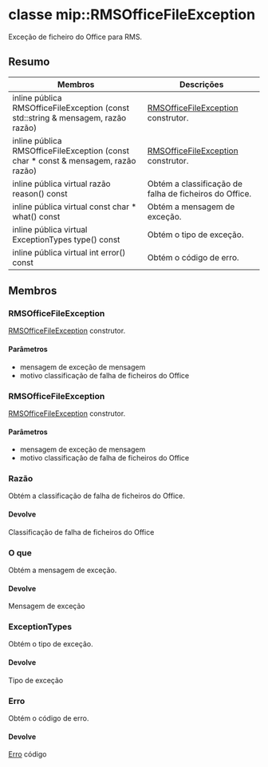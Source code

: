 # <a name="class-miprmsofficefileexception"></a>classe mip::RMSOfficeFileException 
Exceção de ficheiro do Office para RMS.
  
## <a name="summary"></a>Resumo
 Membros                        | Descrições                                
--------------------------------|---------------------------------------------
inline pública RMSOfficeFileException (const std::string & mensagem, razão razão)  |  [RMSOfficeFileException](#classmip_1_1_r_m_s_office_file_exception) construtor.
inline pública RMSOfficeFileException (const char * const & mensagem, razão razão)  |  [RMSOfficeFileException](#classmip_1_1_r_m_s_office_file_exception) construtor.
inline pública virtual razão reason() const  |  Obtém a classificação de falha de ficheiros do Office.
inline pública virtual const char * what() const  |  Obtém a mensagem de exceção.
inline pública virtual ExceptionTypes type() const  |  Obtém o tipo de exceção.
inline pública virtual int error() const  |  Obtém o código de erro.
  
## <a name="members"></a>Membros
  
### <a name="rmsofficefileexception"></a>RMSOfficeFileException
[RMSOfficeFileException](#classmip_1_1_r_m_s_office_file_exception) construtor.
  
#### <a name="parameters"></a>Parâmetros
* mensagem de exceção de mensagem 
* motivo classificação de falha de ficheiros do Office
  
### <a name="rmsofficefileexception"></a>RMSOfficeFileException
[RMSOfficeFileException](#classmip_1_1_r_m_s_office_file_exception) construtor.
  
#### <a name="parameters"></a>Parâmetros
* mensagem de exceção de mensagem 
* motivo classificação de falha de ficheiros do Office
  
### <a name="reason"></a>Razão
Obtém a classificação de falha de ficheiros do Office.
  
#### <a name="returns"></a>Devolve
Classificação de falha de ficheiros do Office
  
### <a name="what"></a>O que
Obtém a mensagem de exceção.
  
#### <a name="returns"></a>Devolve
Mensagem de exceção
  
### <a name="exceptiontypes"></a>ExceptionTypes
Obtém o tipo de exceção.
  
#### <a name="returns"></a>Devolve
Tipo de exceção
  
### <a name="error"></a>Erro
Obtém o código de erro.
  
#### <a name="returns"></a>Devolve
[Erro](#classmip_1_1_error) código